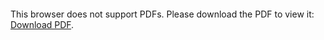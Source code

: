 <object data="christ-in-song/CIS1908pdfs/072.pdf" type="application/pdf" width="100%" height="1024px">
    <embed src="christ-in-song/CIS1908pdfs/072.pdf">
        <p>This browser does not support PDFs. Please download the PDF to view it: <a href="christ-in-song/CIS1908pdfs/072.pdf">Download PDF</a>.</p>
    </embed>
</object>
